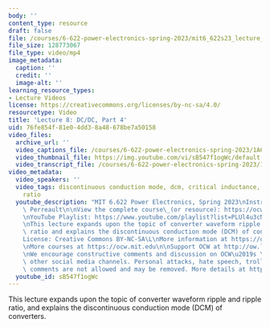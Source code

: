 ```yaml
---
body: ''
content_type: resource
draft: false
file: /courses/6-622-power-electronics-spring-2023/mit6_622s23_lecture_08_360p_16_9.mp4
file_size: 128773067
file_type: video/mp4
image_metadata:
  caption: ''
  credit: ''
  image-alt: ''
learning_resource_types:
- Lecture Videos
license: https://creativecommons.org/licenses/by-nc-sa/4.0/
resourcetype: Video
title: 'Lecture 8: DC/DC, Part 4'
uid: 76fe854f-81e0-4dd3-8a48-678be7a50158
video_files:
  archive_url: ''
  video_captions_file: /courses/6-622-power-electronics-spring-2023/1A68WpTg5HKQb6ysT1n9RY8cLaFZF7NDE_transcript.webvtt
  video_thumbnail_file: https://img.youtube.com/vi/sB547f1ogWc/default.jpg
  video_transcript_file: /courses/6-622-power-electronics-spring-2023/1A68WpTg5HKQb6ysT1n9RY8cLaFZF7NDE_transcript.pdf
video_metadata:
  video_speakers: ''
  video_tags: discontinuous conduction mode, dcm, critical inductance, voltage conversion
    ratio
  youtube_description: "MIT 6.622 Power Electronics, Spring 2023\nInstructor: David\
    \ Perreault\n\nView the complete course\_(or resource): https://ocw.mit.edu/courses/6-622-power-electronics-spring-2023/\L\
    \nYouTube Playlist: https://www.youtube.com/playlist?list=PLUl4u3cNGP62UTc77mJoubhDELSC8lfR0\n\
    \nThis lecture expands upon the topic of converter waveform ripple and ripple\
    \ ratio and explains the discontinuous conduction mode (DCM) of converters.\n\n\
    License: Creative Commons BY-NC-SA\L\nMore information at https://ocw.mit.edu/terms\L\
    \nMore courses at https://ocw.mit.edu\n\nSupport OCW at http://ow.ly/a1If50zVRlQ\n\
    \nWe encourage constructive comments and discussion on OCW\u2019s YouTube and\
    \ other social media channels. Personal attacks, hate speech, trolling, and inappropriate\
    \ comments are not allowed and may be removed. More details at https://ocw.mit.edu/comments."
  youtube_id: sB547f1ogWc
---
```

This lecture expands upon the topic of converter waveform ripple and ripple ratio, and explains the discontinuous conduction mode (DCM) of converters.